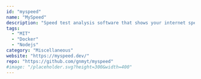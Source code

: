 ```yaml
---
id: "myspeed"
name: "MySpeed"
description: "Speed test analysis software that shows your internet speed for up to 30 days."
tags:
  - "MIT"
  - "Docker"
  - "Nodejs"
category: "Miscellaneous"
website: "https://myspeed.dev/"
repo: "https://github.com/gnmyt/myspeed"
#image: "/placeholder.svg?height=300&width=400"
---
```



